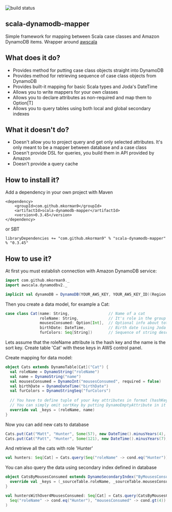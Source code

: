 ![build status](https://travis-ci.org/mkorman9/scala-dynamodb-mapper.svg?branch=dev)

## scala-dynamodb-mapper
Simple framework for mapping between Scala case classes and Amazon DynamoDB items. Wrapper around [awscala](https://github.com/seratch/AWScala)

## What does it do?
* Provides method for putting case class objects straight into DynamoDB
* Provides method for retrieving sequence of case class objects from DynamoDB
* Provides built-it mapping for basic Scala types and Joda's DateTime
* Allows you to write mappers for your own classes
* Allows you to declare attributes as non-required and map them to Option[T]
* Allows you to query tables using both local and global secondary indexes

## What it doesn't do?
* Doesn't allow you to project query and get only selected attributes. It's only meant to be a mapper between database and a case class
* Doesn't provide DSL for queries, you build them in API provided by Amazon
* Doesn't provide a query cache

## How to install it?

Add a dependency in your own project with Maven

```
<dependency>
    <groupId>com.github.mkorman9</groupId>
    <artifactId>scala-dynamodb-mapper</artifactId>
    <version>0.3.45</version>
</dependency>
```

or SBT

```
libraryDependencies += "com.github.mkorman9" % "scala-dynamodb-mapper" % "0.3.45"
```

## How to use it?

At first you must establish connection with Amazon DynamoDB service:

```scala
import com.github.mkorman9._
import awscala.dynamodbv2._

implicit val dynamoDB = DynamoDB(YOUR_AWS_KEY, YOUR_AWS_KEY_ID)(Region.getRegion(Regions.EU_CENTRAL_1))
```

Then you create a data model, for example a Cat:

```scala
case class Cat(name: String,                 // Name of a cat
               roleName: String,             // It's role in the group
               mousesConsumed: Option[Int],  // Optional info about total number of mouses consumed
               birthDate: DateTime,          // Birth date (using Joda's DateTime) 
               furColors: Seq[String])       // Sequence of string describing colors of cat's fur
```

Lets assume that the roleName attribute is the hash key and the name is the sort key. Create table 'Cat' with these keys in AWS control panel.   

Create mapping for data model:

```scala
object Cats extends DynamoTable[Cat]("Cat") {
  val roleName = DynamoString("roleName")
  val name = DynamoString("name")
  val mousesConsumed = DynamoInt("mousesConsumed", required = false)
  val birthDate = DynamoDateTime("birthDate")
  val furColors = DynamoStringSeq("furColors")
  
  // You have to define tuple of your key attributes in format (hashKey, sortKey)
  // You can simply omit sortKey by putting DynamoEmptyAttribute in it's place if your table doesn't contain one
  override val _keys = (roleName, name)
}
```

Now you can add new cats to database

```scala
Cats.put(Cat("Matt", "Hunter", Some(57), new DateTime().minusYears(4), List("black", "white")))
Cats.put(Cat("Patt", "Hunter", Some(121), new DateTime().minusYears(7), List("brown", "white")))
```

And retrieve all the cats with role 'Hunter'

```scala
val hunters: Seq[Cat] = Cats.query(Seq("roleName" -> cond.eq("Hunter")))
```

You can also query the data using secondary index defined in database

```scala
object CatsByMousesConsumed extends DynamoSecondaryIndex("ByMousesConsumed", DynamoLocalSecondaryIndex, Cats) {
  override val _keys = (_sourceTable.roleName, _sourceTable.mousesConsumed)
}

val huntersWithOver4MousesConsumed: Seq[Cat] = Cats.query(CatsByMousesConsumed, 
  Seq("roleName" -> cond.eq("Hunter"), "mousesConsumed" -> cond.gt(4))
)
```
